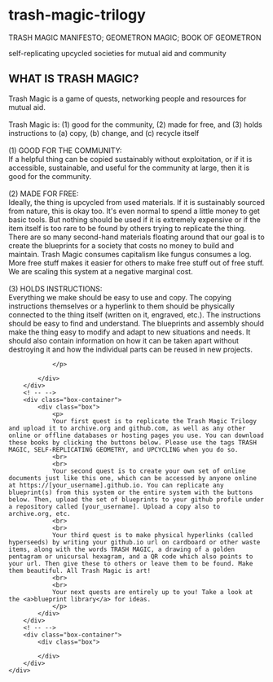 # trash-magic-trilogy
TRASH MAGIC MANIFESTO; GEOMETRON MAGIC; BOOK OF GEOMETRON

self-replicating upcycled societies for mutual aid and community




<div class="container">
		<! -- -->
		<div class="box-container cardboard">
			<div class="box">
				<h2>WHAT IS TRASH MAGIC?</h2>
			</div>
		</div>
		<! -- -->
		<div class="box-container">
			<div class="box">
				<p>
				Trash Magic is a game of quests, networking people and resources for mutual aid.
				<br>
				<br>				
Trash Magic is: (1) good for the community, (2) made for free, and (3) holds instructions to (a) copy, (b) change, and (c) recycle itself
					<br>
					<br>
	(1) GOOD FOR THE COMMUNITY:
					<br>
	If a helpful thing can be copied sustainably without exploitation, or if it is accessible, sustainable, and useful for the community at large, then it is good for the community.
					<br>
					<br>
	(2) MADE FOR FREE:
					<br>
	Ideally, the thing is upcycled from used materials. If it is sustainably sourced from nature, this is okay too. It's even normal to spend a little money to get basic tools. But nothing should be used if it is extremely expensive or if the item itself is too rare to be found by others trying to replicate the thing. There are so many second-hand materials floating around that our goal is to create the blueprints for a society that costs no money to build and maintain. Trash Magic consumes capitalism like fungus consumes a log. More free stuff makes it easier for others to make free stuff out of free stuff. We are scaling this system at a negative marginal cost.
					<br>
					<br>
	(3) HOLDS INSTRUCTIONS:
					<br>
	Everything we make should be easy to use and copy. The copying instructions themselves or a hyperlink to them should be physically connected to the thing itself (written on it, engraved, etc.). The instructions should be easy to find and understand. The blueprints and assembly should make the thing easy to modify and adapt to new situations and needs. It should also contain information on how it can be taken apart without destroying it and how the individual parts can be reused in new projects.

				</p>

			</div>
		</div>
		<! -- -->
		<div class="box-container">
			<div class="box">
				<p>
				Your first quest is to replicate the Trash Magic Trilogy and upload it to archive.org and github.com, as well as any other online or offline databases or hosting pages you use. You can download these books by clicking the buttons below. Please use the tags TRASH MAGIC, SELF-REPLICATING GEOMETRY, and UPCYCLING when you do so.
				<br>
				<br>
				Your second quest is to create your own set of online documents just like this one, which can be accessed by anyone online at https://[your_username].github.io. You can replicate any blueprint(s) from this system or the entire system with the buttons below. Then, upload the set of blueprints to your github profile under a repository called [your_username]. Upload a copy also to archive.org, etc.
				<br>
				<br>
				Your third quest is to make physical hyperlinks (called hyperseeds) by writing your github.io url on cardboard or other waste items, along with the words TRASH MAGIC, a drawing of a golden pentagram or unicursal hexagram, and a QR code which also points to your url. Then give these to others or leave them to be found. Make them beautiful. All Trash Magic is art!
				<br>
				<br>
				Your next quests are entirely up to you! Take a look at the <a>blueprint library</a> for ideas.
				</p>
			</div>
		</div>
		<! -- -->
		<div class="box-container">
			<div class="box">
				
			</div>
		</div>
	</div>
